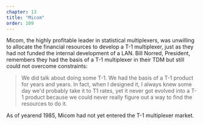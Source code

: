 ```yaml
---
chapter: 13
title: "Micom"
order: 109
---
```


Micom, the highly profitable leader in statistical multiplexers, was unwilling to allocate the financial resources to develop a T-1 multiplexer, just as they had not funded the internal development of a LAN. Bill Norred, President, remembers they had the basis of a T-1 multiplexer in their TDM but still could not overcome constraints:

>We did talk about doing some T-1. We had the basis of a T-1 product for years and years. In fact, when I designed it, I always knew some day we'd probably take it to T1 rates, yet it never got evolved into a T-1 product because we could never really figure out a way to find the resources to do it.

As of yearend 1985, Micom had not yet entered the T-1 multiplexer market.
